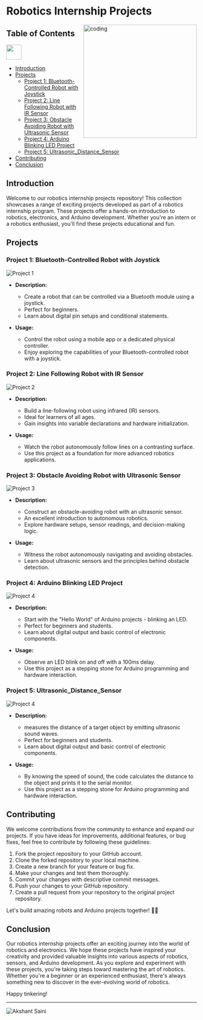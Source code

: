 # Robotics Internship Projects
<img align="right" alt="coding" width="300" src="https://media.giphy.com/media/lP8xu5t2DLGG045H8F/giphy.gif">

## Table of Contents 
<img src="https://media.giphy.com/media/WUlplcMpOCEmTGBtBW/giphy.gif" width="40">

- [Introduction](#introduction)
- [Projects](#projects)
  - [Project 1: Bluetooth-Controlled Robot with Joystick](https://github.com/TheAkshantSaini/Robotics-Internship/tree/main/Joystic_robot)
  - [Project 2: Line Following Robot with IR Sensor](https://github.com/TheAkshantSaini/Robotics-Internship/tree/main/Line_following_robot_system)
  - [Project 3: Obstacle Avoiding Robot with Ultrasonic Sensor](https://github.com/TheAkshantSaini/Robotics-Internship/tree/main/Robotic_Obstacle_Avoidance_System)
  - [Project 4: Arduino Blinking LED Project](https://github.com/TheAkshantSaini/Robotics-Internship/tree/main/blink_led)
  - [Project 5: Ultrasonic_Distance_Sensor](https://github.com/TheAkshantSaini/Robotics-Internship/tree/main/Ultrasonic_Distance_Sensor)
- [Contributing](#contributing)
- [Conclusion](#conclusion)

## Introduction
Welcome to our robotics internship projects repository! This collection showcases a range of exciting projects developed as part of a robotics internship program. These projects offer a hands-on introduction to robotics, electronics, and Arduino development. Whether you're an intern or a robotics enthusiast, you'll find these projects educational and fun.

## Projects

### Project 1: Bluetooth-Controlled Robot with Joystick
![Project 1](https://github.com/TheAkshantSaini/Robotics-Internship/assets/92256182/5ff3e64d-3f9a-44d3-af63-78f3f83cc2a2)



- **Description:**
  - Create a robot that can be controlled via a Bluetooth module using a joystick.
  - Perfect for beginners.
  - Learn about digital pin setups and conditional statements.

- **Usage:**
  - Control the robot using a mobile app or a dedicated physical controller.
  - Enjoy exploring the capabilities of your Bluetooth-controlled robot with a joystick.

### Project 2: Line Following Robot with IR Sensor
![Project 2](https://github.com/TheAkshantSaini/Robotics-Internship/assets/92256182/430f762e-0b60-4e69-8093-f7ae548b4141)



- **Description:**
  - Build a line-following robot using infrared (IR) sensors.
  - Ideal for learners of all ages.
  - Gain insights into variable declarations and hardware initialization.

- **Usage:**
  - Watch the robot autonomously follow lines on a contrasting surface.
  - Use this project as a foundation for more advanced robotics applications.

### Project 3: Obstacle Avoiding Robot with Ultrasonic Sensor
![Project 3](https://github.com/TheAkshantSaini/Robotics-Internship/assets/92256182/5543b8b2-2bfc-40b1-9610-c26463b99bc3)



- **Description:**
  - Construct an obstacle-avoiding robot with an ultrasonic sensor.
  - An excellent introduction to autonomous robotics.
  - Explore hardware setups, sensor readings, and decision-making logic.

- **Usage:**
  - Witness the robot autonomously navigating and avoiding obstacles.
  - Learn about ultrasonic sensors and the principles behind obstacle detection.

### Project 4: Arduino Blinking LED Project
![Project 4](https://github.com/TheAkshantSaini/Robotics-Internship/assets/92256182/88c2e199-1df1-4d39-85ea-4f21738b9446)


- **Description:**
  - Start with the "Hello World" of Arduino projects - blinking an LED.
  - Perfect for beginners and students.
  - Learn about digital output and basic control of electronic components.

- **Usage:**
  - Observe an LED blink on and off with a 100ms delay.
  - Use this project as a stepping stone for Arduino programming and hardware interaction.

### Project 5: Ultrasonic_Distance_Sensor
![Project 4](https://github.com/TheAkshantSaini/Robotics-Internship/assets/92256182/082c5333-d25a-40d4-8b11-e922d1b81928)

- **Description:**
  - measures the distance of a target object by emitting ultrasonic sound waves.
  - Perfect for beginners and students.
  - Learn about digital output and basic control of electronic components.

- **Usage:**
  -  By knowing the speed of sound, the code calculates the distance to the object and prints it to the serial monitor.
  - Use this project as a stepping stone for Arduino programming and hardware interaction.

## Contributing
We welcome contributions from the community to enhance and expand our projects. If you have ideas for improvements, additional features, or bug fixes, feel free to contribute by following these guidelines:

1. Fork the project repository to your GitHub account.
2. Clone the forked repository to your local machine.
3. Create a new branch for your feature or bug fix.
4. Make your changes and test them thoroughly.
5. Commit your changes with descriptive commit messages.
6. Push your changes to your GitHub repository.
7. Create a pull request from your repository to the original project repository.

Let's build amazing robots and Arduino projects together! 🤖✨

## Conclusion
Our robotics internship projects offer an exciting journey into the world of robotics and electronics. We hope these projects have inspired your creativity and provided valuable insights into various aspects of robotics, sensors, and Arduino development. As you explore and experiment with these projects, you're taking steps toward mastering the art of robotics. Whether you're a beginner or an experienced enthusiast, there's always something new to discover in the ever-evolving world of robotics.

Happy tinkering!

---

![Akshant Saini](https://github.com/TheAkshantSaini/Robotics-Internship/assets/92256182/f5646e77-1a3c-4b39-b02d-bec5a3661b67)


